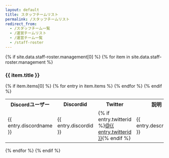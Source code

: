 ```yaml
---
layout: default
title: スタッフチームリスト
permalink: /スタッフチームリスト
redirect_from:
  - /スタッフチーム一覧
  - /運営チームリスト
  - /運営チーム一覧
  - /staff-roster
---
```


{% if site.data.staff-roster.management[0] %}
  {% for item in site.data.staff-roster.management %}
<h3>{{ item.title }}</h3>
      {% if item.items[0] %}
<table>
  <tbody><tr>
    <th>Discordユーザー</th>
    <th>Discordid</th>
    <th>Twitter</th>
    <th>説明</th>
  </tr>
          {% for entry in item.items %}
  <tr>
    <td>{{ entry.discordname }}</td>
    <td>{{ entry.discordid }}</td>
    <td>{% if entry.twitterid %}<a href="https://twitter.com/{{ entry.twitterid }}" title="{{ entry.twitterid }}">@{{ entry.twitterid }}</a>{% endif %}</td>
    <td>{{ entry.description }}</td>
  </tr>
          {% endfor %}
      {% endif %}
      </tbody></table>
    {% endfor %}
{% endif %}



